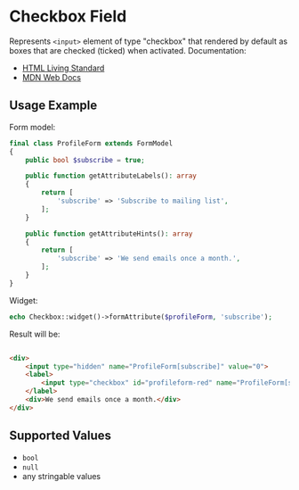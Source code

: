 # Checkbox Field

Represents `<input>` element of type "checkbox" that rendered by default as boxes that are checked (ticked) when
activated. Documentation:

- [HTML Living Standard](https://html.spec.whatwg.org/multipage/input.html#checkbox-state-(type=checkbox))
- [MDN Web Docs](https://developer.mozilla.org/docs/Web/HTML/Element/input/checkbox)

## Usage Example

Form model:

```php
final class ProfileForm extends FormModel
{
    public bool $subscribe = true;

    public function getAttributeLabels(): array
    {
        return [
            'subscribe' => 'Subscribe to mailing list',
        ];
    }

    public function getAttributeHints(): array
    {
        return [
            'subscribe' => 'We send emails once a month.',
        ];
    }
}
```

Widget:

```php
echo Checkbox::widget()->formAttribute($profileForm, 'subscribe');
```

Result will be:

```html

<div>
    <input type="hidden" name="ProfileForm[subscribe]" value="0">
    <label>
        <input type="checkbox" id="profileform-red" name="ProfileForm[subscribe]" value="1" checked> Subscribe to mailing list
    </label>
    <div>We send emails once a month.</div>
</div>
```

## Supported Values

- `bool`
- `null`
- any stringable values
